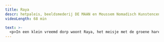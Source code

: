 ```yaml
---
title: Raya
descr: hetpaleis, beeldsmederij DE MAAN en Moussem Nomadisch Kunstencentrum
videoLength: 68 min

text: >-
  <p>In een klein vreemd dorp woont Raya, het meisje met de groene haren. Zij is de laatste overlevende van de groenharigen. Raya wil op zoek naar haar ouders, die ooit verbannen zijn uit het dorp. Niemand weet waarom. Of niemand zegt waarom. Met de hulp van haar vriendin Nana start ze de zoektocht die haar op verrassende en bizarre plekken brengt …</p><p>RAYA is een filosofisch en politiek fantasy-sprookje van de Palestijnse theatermaker en auteur Rimah Jabr. Ze verwerkt haar politieke achtergrond tot een hedendaagse, geestige, absurde maar vooral diepzinnige vertelling.</p><h5>Credits</h5><p>tekst: Rimah Jabr<br>regie: Stef De Paepe<br>spel: Thomas Van Caeneghem, Femke Stallaert, Koen Janssen, Greet Jacobs<br>muziek: Thomas Van Caeneghem<br>figuren: Paul Contryn<br>animatie: Marijke Van den Acker, Paul Contryn<br>scenografie: Paul Contryn, Stéphane Vloebergh<br>productie en technische realisatie: hetpaleis, beeldsmederij DE MAAN</p><p>Opname video door<a href="http://www.beeldstorm.be" target="_blank"> Beeldstorm</a> o.l.v. Jan Bosteels&nbsp;&nbsp;</p><p>‍</p>
---
```

